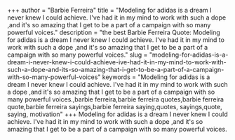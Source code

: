 +++
author = "Barbie Ferreira"
title = "Modeling for adidas is a dream I never knew I could achieve. I've had it in my mind to work with such a dope ,and it's so amazing that I get to be a part of a campaign with so many powerful voices."
description = "the best Barbie Ferreira Quote: Modeling for adidas is a dream I never knew I could achieve. I've had it in my mind to work with such a dope ,and it's so amazing that I get to be a part of a campaign with so many powerful voices."
slug = "modeling-for-adidas-is-a-dream-i-never-knew-i-could-achieve-ive-had-it-in-my-mind-to-work-with-such-a-dope-and-its-so-amazing-that-i-get-to-be-a-part-of-a-campaign-with-so-many-powerful-voices"
keywords = "Modeling for adidas is a dream I never knew I could achieve. I've had it in my mind to work with such a dope ,and it's so amazing that I get to be a part of a campaign with so many powerful voices.,barbie ferreira,barbie ferreira quotes,barbie ferreira quote,barbie ferreira sayings,barbie ferreira saying,quotes, sayings,quote, saying, motivation"
+++
Modeling for adidas is a dream I never knew I could achieve. I've had it in my mind to work with such a dope ,and it's so amazing that I get to be a part of a campaign with so many powerful voices.

